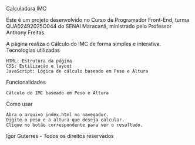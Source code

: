 Calculadora IMC

Este é um projeto desenvolvido no Curso de Programador Front-End, turma QUA02492025O044 do SENAI Maracanã, ministrado pelo Professor Anthony Freitas.

A página realiza o Cálculo do IMC de forma simples e interativa.
Tecnologias utilizadas

    HTML: Estrutura da página
    CSS: Estilização e layout
    JavaScript: Lógica de cálculo baseado em Peso e Altura

Funcionalidades

    Cálculo do IMC baseado em Peso e Altura

Como usar

    Abra o arquivo index.html no navegador.
    Digite o peso e a altura que deseja calcular.
    Clique no botão correspondente para ver o resultado.

Igor Guterres - Todos os direitos reservados
